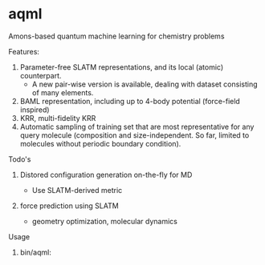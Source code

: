 # aqml
Amons-based quantum machine learning for chemistry problems

Features:
1) Parameter-free SLATM representations, and its local (atomic) counterpart.
   * A new pair-wise version is available, dealing with dataset consisting of many elements.
2) BAML representation, including up to 4-body potential (force-field inspired)
3) KRR, multi-fidelity KRR
4) Automatic sampling of training set that are most representative for any query molecule (composition and size-independent. So far, limited to molecules without periodic boundary condition).


Todo's
1) Distored configuration generation on-the-fly for MD 
   * Use SLATM-derived metric

2) force prediction using SLATM
   * geometry optimization, molecular dynamics
  
Usage
1) bin/aqml: 

